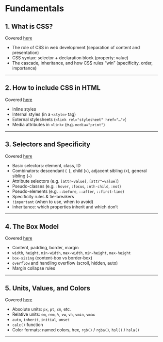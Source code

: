 # Fundamentals

## 1. What is CSS?

Covered [here](../../notes/css/01_fundamentals/01_introduction.md)

* The role of CSS in web development (separation of content and presentation)
* CSS syntax: selector + declaration block (property: value)
* The cascade, inheritance, and how CSS rules “win” (specificity, order, importance)

---

## 2. How to include CSS in HTML

Covered [here](../../notes/css/01_fundamentals/02_including_css.md)

* Inline styles  
* Internal styles (in a `<style>` tag)  
* External stylesheets (`<link rel="stylesheet" href="…">`)  
* Media attributes in `<link>` (e.g. `media="print"`)  

---

## 3. Selectors and Specificity

Covered [here](../../notes/css/01_fundamentals/03_selectors_and_specificity.md)

* Basic selectors: element, class, ID  
* Combinators: descendant (` `), child (`>`), adjacent sibling (`+`), general sibling (`~`)  
* Attribute selectors (e.g. `[attr=value]`, `[attr^=value]`)  
* Pseudo-classes (e.g. `:hover`, `:focus`, `:nth-child`, `:not`)  
* Pseudo-elements (e.g. `::before`, `::after`, `::first-line`)  
* Specificity rules & tie-breakers  
* `!important` (when to use, when to avoid)  
* Inheritance: which properties inherit and which don’t  

---

## 4. The Box Model

Covered [here](../../notes/css/01_fundamentals/04_box_model.md)

* Content, padding, border, margin  
* `width`, `height`, `min-width`, `max-width`, `min-height`, `max-height`  
* `box-sizing` (content-box vs border-box)  
* `overflow` and handling overflow (scroll, hidden, auto)  
* Margin collapse rules  

---

## 5. Units, Values, and Colors

Covered [here](../../notes/css/01_fundamentals/05_units_values_colors.md)

* Absolute units: `px`, `pt`, `cm`, etc.  
* Relative units: `em`, `rem`, `%`, `vw`, `vh`, `vmin`, `vmax`  
* `auto`, `inherit`, `initial`, `unset`  
* `calc()` function  
* Color formats: named colors, hex, `rgb()` / `rgba()`, `hsl()` / `hsla()`  

---

